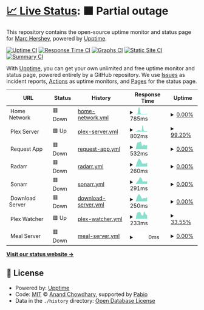 # [📈 Live Status](https://status.hershey.co): <!--live status--> **🟧 Partial outage**

This repository contains the open-source uptime monitor and status page for [Marc Hershey](https://marc.hershey.co), powered by [Upptime](https://github.com/upptime/upptime).

[![Uptime CI](https://github.com/marchershey/status/workflows/Uptime%20CI/badge.svg)](https://github.com/marchershey/status/actions?query=workflow%3A%22Uptime+CI%22)
[![Response Time CI](https://github.com/marchershey/status/workflows/Response%20Time%20CI/badge.svg)](https://github.com/marchershey/status/actions?query=workflow%3A%22Response+Time+CI%22)
[![Graphs CI](https://github.com/marchershey/status/workflows/Graphs%20CI/badge.svg)](https://github.com/marchershey/status/actions?query=workflow%3A%22Graphs+CI%22)
[![Static Site CI](https://github.com/marchershey/status/workflows/Static%20Site%20CI/badge.svg)](https://github.com/marchershey/status/actions?query=workflow%3A%22Static+Site+CI%22)
[![Summary CI](https://github.com/marchershey/status/workflows/Summary%20CI/badge.svg)](https://github.com/marchershey/status/actions?query=workflow%3A%22Summary+CI%22)

With [Upptime](https://upptime.js.org), you can get your own unlimited and free uptime monitor and status page, powered entirely by a GitHub repository. We use [Issues](https://github.com/marchershey/status/issues) as incident reports, [Actions](https://github.com/marchershey/status/actions) as uptime monitors, and [Pages](https://status.hershey.co) for the status page.

<!--start: status pages-->
<!-- This summary is generated by Upptime (https://github.com/upptime/upptime) -->
<!-- Do not edit this manually, your changes will be overwritten -->
<!-- prettier-ignore -->
| URL | Status | History | Response Time | Uptime |
| --- | ------ | ------- | ------------- | ------ |
| <img alt="" src="https://icons.duckduckgo.com/ip3/null.ico" height="13"> Home Network | 🟥 Down | [home-network.yml](https://github.com/marchershey/status/commits/HEAD/history/home-network.yml) | <details><summary><img alt="Response time graph" src="./graphs/home-network/response-time-week.png" height="20"> 785ms</summary><br><a href="https://status.hershey.co/history/home-network"><img alt="Response time 642" src="https://img.shields.io/endpoint?url=https%3A%2F%2Fraw.githubusercontent.com%2Fmarchershey%2Fstatus%2FHEAD%2Fapi%2Fhome-network%2Fresponse-time.json"></a><br><a href="https://status.hershey.co/history/home-network"><img alt="24-hour response time 195" src="https://img.shields.io/endpoint?url=https%3A%2F%2Fraw.githubusercontent.com%2Fmarchershey%2Fstatus%2FHEAD%2Fapi%2Fhome-network%2Fresponse-time-day.json"></a><br><a href="https://status.hershey.co/history/home-network"><img alt="7-day response time 785" src="https://img.shields.io/endpoint?url=https%3A%2F%2Fraw.githubusercontent.com%2Fmarchershey%2Fstatus%2FHEAD%2Fapi%2Fhome-network%2Fresponse-time-week.json"></a><br><a href="https://status.hershey.co/history/home-network"><img alt="30-day response time 470" src="https://img.shields.io/endpoint?url=https%3A%2F%2Fraw.githubusercontent.com%2Fmarchershey%2Fstatus%2FHEAD%2Fapi%2Fhome-network%2Fresponse-time-month.json"></a><br><a href="https://status.hershey.co/history/home-network"><img alt="1-year response time 642" src="https://img.shields.io/endpoint?url=https%3A%2F%2Fraw.githubusercontent.com%2Fmarchershey%2Fstatus%2FHEAD%2Fapi%2Fhome-network%2Fresponse-time-year.json"></a></details> | <details><summary><a href="https://status.hershey.co/history/home-network">0.00%</a></summary><a href="https://status.hershey.co/history/home-network"><img alt="All-time uptime 43.48%" src="https://img.shields.io/endpoint?url=https%3A%2F%2Fraw.githubusercontent.com%2Fmarchershey%2Fstatus%2FHEAD%2Fapi%2Fhome-network%2Fuptime.json"></a><br><a href="https://status.hershey.co/history/home-network"><img alt="24-hour uptime 0.00%" src="https://img.shields.io/endpoint?url=https%3A%2F%2Fraw.githubusercontent.com%2Fmarchershey%2Fstatus%2FHEAD%2Fapi%2Fhome-network%2Fuptime-day.json"></a><br><a href="https://status.hershey.co/history/home-network"><img alt="7-day uptime 0.00%" src="https://img.shields.io/endpoint?url=https%3A%2F%2Fraw.githubusercontent.com%2Fmarchershey%2Fstatus%2FHEAD%2Fapi%2Fhome-network%2Fuptime-week.json"></a><br><a href="https://status.hershey.co/history/home-network"><img alt="30-day uptime 0.00%" src="https://img.shields.io/endpoint?url=https%3A%2F%2Fraw.githubusercontent.com%2Fmarchershey%2Fstatus%2FHEAD%2Fapi%2Fhome-network%2Fuptime-month.json"></a><br><a href="https://status.hershey.co/history/home-network"><img alt="1-year uptime 43.48%" src="https://img.shields.io/endpoint?url=https%3A%2F%2Fraw.githubusercontent.com%2Fmarchershey%2Fstatus%2FHEAD%2Fapi%2Fhome-network%2Fuptime-year.json"></a></details>
| <img alt="" src="https://icons.duckduckgo.com/ip3/null.ico" height="13"> Plex Server | 🟩 Up | [plex-server.yml](https://github.com/marchershey/status/commits/HEAD/history/plex-server.yml) | <details><summary><img alt="Response time graph" src="./graphs/plex-server/response-time-week.png" height="20"> 802ms</summary><br><a href="https://status.hershey.co/history/plex-server"><img alt="Response time 299" src="https://img.shields.io/endpoint?url=https%3A%2F%2Fraw.githubusercontent.com%2Fmarchershey%2Fstatus%2FHEAD%2Fapi%2Fplex-server%2Fresponse-time.json"></a><br><a href="https://status.hershey.co/history/plex-server"><img alt="24-hour response time 1094" src="https://img.shields.io/endpoint?url=https%3A%2F%2Fraw.githubusercontent.com%2Fmarchershey%2Fstatus%2FHEAD%2Fapi%2Fplex-server%2Fresponse-time-day.json"></a><br><a href="https://status.hershey.co/history/plex-server"><img alt="7-day response time 802" src="https://img.shields.io/endpoint?url=https%3A%2F%2Fraw.githubusercontent.com%2Fmarchershey%2Fstatus%2FHEAD%2Fapi%2Fplex-server%2Fresponse-time-week.json"></a><br><a href="https://status.hershey.co/history/plex-server"><img alt="30-day response time 436" src="https://img.shields.io/endpoint?url=https%3A%2F%2Fraw.githubusercontent.com%2Fmarchershey%2Fstatus%2FHEAD%2Fapi%2Fplex-server%2Fresponse-time-month.json"></a><br><a href="https://status.hershey.co/history/plex-server"><img alt="1-year response time 299" src="https://img.shields.io/endpoint?url=https%3A%2F%2Fraw.githubusercontent.com%2Fmarchershey%2Fstatus%2FHEAD%2Fapi%2Fplex-server%2Fresponse-time-year.json"></a></details> | <details><summary><a href="https://status.hershey.co/history/plex-server">99.20%</a></summary><a href="https://status.hershey.co/history/plex-server"><img alt="All-time uptime 98.97%" src="https://img.shields.io/endpoint?url=https%3A%2F%2Fraw.githubusercontent.com%2Fmarchershey%2Fstatus%2FHEAD%2Fapi%2Fplex-server%2Fuptime.json"></a><br><a href="https://status.hershey.co/history/plex-server"><img alt="24-hour uptime 95.54%" src="https://img.shields.io/endpoint?url=https%3A%2F%2Fraw.githubusercontent.com%2Fmarchershey%2Fstatus%2FHEAD%2Fapi%2Fplex-server%2Fuptime-day.json"></a><br><a href="https://status.hershey.co/history/plex-server"><img alt="7-day uptime 99.20%" src="https://img.shields.io/endpoint?url=https%3A%2F%2Fraw.githubusercontent.com%2Fmarchershey%2Fstatus%2FHEAD%2Fapi%2Fplex-server%2Fuptime-week.json"></a><br><a href="https://status.hershey.co/history/plex-server"><img alt="30-day uptime 99.74%" src="https://img.shields.io/endpoint?url=https%3A%2F%2Fraw.githubusercontent.com%2Fmarchershey%2Fstatus%2FHEAD%2Fapi%2Fplex-server%2Fuptime-month.json"></a><br><a href="https://status.hershey.co/history/plex-server"><img alt="1-year uptime 98.97%" src="https://img.shields.io/endpoint?url=https%3A%2F%2Fraw.githubusercontent.com%2Fmarchershey%2Fstatus%2FHEAD%2Fapi%2Fplex-server%2Fuptime-year.json"></a></details>
| <img alt="" src="https://icons.duckduckgo.com/ip3/null.ico" height="13"> Request App | 🟥 Down | [request-app.yml](https://github.com/marchershey/status/commits/HEAD/history/request-app.yml) | <details><summary><img alt="Response time graph" src="./graphs/request-app/response-time-week.png" height="20"> 532ms</summary><br><a href="https://status.hershey.co/history/request-app"><img alt="Response time 502" src="https://img.shields.io/endpoint?url=https%3A%2F%2Fraw.githubusercontent.com%2Fmarchershey%2Fstatus%2FHEAD%2Fapi%2Frequest-app%2Fresponse-time.json"></a><br><a href="https://status.hershey.co/history/request-app"><img alt="24-hour response time 425" src="https://img.shields.io/endpoint?url=https%3A%2F%2Fraw.githubusercontent.com%2Fmarchershey%2Fstatus%2FHEAD%2Fapi%2Frequest-app%2Fresponse-time-day.json"></a><br><a href="https://status.hershey.co/history/request-app"><img alt="7-day response time 532" src="https://img.shields.io/endpoint?url=https%3A%2F%2Fraw.githubusercontent.com%2Fmarchershey%2Fstatus%2FHEAD%2Fapi%2Frequest-app%2Fresponse-time-week.json"></a><br><a href="https://status.hershey.co/history/request-app"><img alt="30-day response time 470" src="https://img.shields.io/endpoint?url=https%3A%2F%2Fraw.githubusercontent.com%2Fmarchershey%2Fstatus%2FHEAD%2Fapi%2Frequest-app%2Fresponse-time-month.json"></a><br><a href="https://status.hershey.co/history/request-app"><img alt="1-year response time 502" src="https://img.shields.io/endpoint?url=https%3A%2F%2Fraw.githubusercontent.com%2Fmarchershey%2Fstatus%2FHEAD%2Fapi%2Frequest-app%2Fresponse-time-year.json"></a></details> | <details><summary><a href="https://status.hershey.co/history/request-app">0.00%</a></summary><a href="https://status.hershey.co/history/request-app"><img alt="All-time uptime 48.77%" src="https://img.shields.io/endpoint?url=https%3A%2F%2Fraw.githubusercontent.com%2Fmarchershey%2Fstatus%2FHEAD%2Fapi%2Frequest-app%2Fuptime.json"></a><br><a href="https://status.hershey.co/history/request-app"><img alt="24-hour uptime 0.00%" src="https://img.shields.io/endpoint?url=https%3A%2F%2Fraw.githubusercontent.com%2Fmarchershey%2Fstatus%2FHEAD%2Fapi%2Frequest-app%2Fuptime-day.json"></a><br><a href="https://status.hershey.co/history/request-app"><img alt="7-day uptime 0.00%" src="https://img.shields.io/endpoint?url=https%3A%2F%2Fraw.githubusercontent.com%2Fmarchershey%2Fstatus%2FHEAD%2Fapi%2Frequest-app%2Fuptime-week.json"></a><br><a href="https://status.hershey.co/history/request-app"><img alt="30-day uptime 0.00%" src="https://img.shields.io/endpoint?url=https%3A%2F%2Fraw.githubusercontent.com%2Fmarchershey%2Fstatus%2FHEAD%2Fapi%2Frequest-app%2Fuptime-month.json"></a><br><a href="https://status.hershey.co/history/request-app"><img alt="1-year uptime 48.77%" src="https://img.shields.io/endpoint?url=https%3A%2F%2Fraw.githubusercontent.com%2Fmarchershey%2Fstatus%2FHEAD%2Fapi%2Frequest-app%2Fuptime-year.json"></a></details>
| <img alt="" src="https://icons.duckduckgo.com/ip3/null.ico" height="13"> Radarr | 🟥 Down | [radarr.yml](https://github.com/marchershey/status/commits/HEAD/history/radarr.yml) | <details><summary><img alt="Response time graph" src="./graphs/radarr/response-time-week.png" height="20"> 260ms</summary><br><a href="https://status.hershey.co/history/radarr"><img alt="Response time 379" src="https://img.shields.io/endpoint?url=https%3A%2F%2Fraw.githubusercontent.com%2Fmarchershey%2Fstatus%2FHEAD%2Fapi%2Fradarr%2Fresponse-time.json"></a><br><a href="https://status.hershey.co/history/radarr"><img alt="24-hour response time 220" src="https://img.shields.io/endpoint?url=https%3A%2F%2Fraw.githubusercontent.com%2Fmarchershey%2Fstatus%2FHEAD%2Fapi%2Fradarr%2Fresponse-time-day.json"></a><br><a href="https://status.hershey.co/history/radarr"><img alt="7-day response time 260" src="https://img.shields.io/endpoint?url=https%3A%2F%2Fraw.githubusercontent.com%2Fmarchershey%2Fstatus%2FHEAD%2Fapi%2Fradarr%2Fresponse-time-week.json"></a><br><a href="https://status.hershey.co/history/radarr"><img alt="30-day response time 261" src="https://img.shields.io/endpoint?url=https%3A%2F%2Fraw.githubusercontent.com%2Fmarchershey%2Fstatus%2FHEAD%2Fapi%2Fradarr%2Fresponse-time-month.json"></a><br><a href="https://status.hershey.co/history/radarr"><img alt="1-year response time 379" src="https://img.shields.io/endpoint?url=https%3A%2F%2Fraw.githubusercontent.com%2Fmarchershey%2Fstatus%2FHEAD%2Fapi%2Fradarr%2Fresponse-time-year.json"></a></details> | <details><summary><a href="https://status.hershey.co/history/radarr">0.00%</a></summary><a href="https://status.hershey.co/history/radarr"><img alt="All-time uptime 55.53%" src="https://img.shields.io/endpoint?url=https%3A%2F%2Fraw.githubusercontent.com%2Fmarchershey%2Fstatus%2FHEAD%2Fapi%2Fradarr%2Fuptime.json"></a><br><a href="https://status.hershey.co/history/radarr"><img alt="24-hour uptime 0.00%" src="https://img.shields.io/endpoint?url=https%3A%2F%2Fraw.githubusercontent.com%2Fmarchershey%2Fstatus%2FHEAD%2Fapi%2Fradarr%2Fuptime-day.json"></a><br><a href="https://status.hershey.co/history/radarr"><img alt="7-day uptime 0.00%" src="https://img.shields.io/endpoint?url=https%3A%2F%2Fraw.githubusercontent.com%2Fmarchershey%2Fstatus%2FHEAD%2Fapi%2Fradarr%2Fuptime-week.json"></a><br><a href="https://status.hershey.co/history/radarr"><img alt="30-day uptime 0.00%" src="https://img.shields.io/endpoint?url=https%3A%2F%2Fraw.githubusercontent.com%2Fmarchershey%2Fstatus%2FHEAD%2Fapi%2Fradarr%2Fuptime-month.json"></a><br><a href="https://status.hershey.co/history/radarr"><img alt="1-year uptime 55.53%" src="https://img.shields.io/endpoint?url=https%3A%2F%2Fraw.githubusercontent.com%2Fmarchershey%2Fstatus%2FHEAD%2Fapi%2Fradarr%2Fuptime-year.json"></a></details>
| <img alt="" src="https://icons.duckduckgo.com/ip3/null.ico" height="13"> Sonarr | 🟥 Down | [sonarr.yml](https://github.com/marchershey/status/commits/HEAD/history/sonarr.yml) | <details><summary><img alt="Response time graph" src="./graphs/sonarr/response-time-week.png" height="20"> 291ms</summary><br><a href="https://status.hershey.co/history/sonarr"><img alt="Response time 309" src="https://img.shields.io/endpoint?url=https%3A%2F%2Fraw.githubusercontent.com%2Fmarchershey%2Fstatus%2FHEAD%2Fapi%2Fsonarr%2Fresponse-time.json"></a><br><a href="https://status.hershey.co/history/sonarr"><img alt="24-hour response time 232" src="https://img.shields.io/endpoint?url=https%3A%2F%2Fraw.githubusercontent.com%2Fmarchershey%2Fstatus%2FHEAD%2Fapi%2Fsonarr%2Fresponse-time-day.json"></a><br><a href="https://status.hershey.co/history/sonarr"><img alt="7-day response time 291" src="https://img.shields.io/endpoint?url=https%3A%2F%2Fraw.githubusercontent.com%2Fmarchershey%2Fstatus%2FHEAD%2Fapi%2Fsonarr%2Fresponse-time-week.json"></a><br><a href="https://status.hershey.co/history/sonarr"><img alt="30-day response time 270" src="https://img.shields.io/endpoint?url=https%3A%2F%2Fraw.githubusercontent.com%2Fmarchershey%2Fstatus%2FHEAD%2Fapi%2Fsonarr%2Fresponse-time-month.json"></a><br><a href="https://status.hershey.co/history/sonarr"><img alt="1-year response time 309" src="https://img.shields.io/endpoint?url=https%3A%2F%2Fraw.githubusercontent.com%2Fmarchershey%2Fstatus%2FHEAD%2Fapi%2Fsonarr%2Fresponse-time-year.json"></a></details> | <details><summary><a href="https://status.hershey.co/history/sonarr">0.00%</a></summary><a href="https://status.hershey.co/history/sonarr"><img alt="All-time uptime 73.52%" src="https://img.shields.io/endpoint?url=https%3A%2F%2Fraw.githubusercontent.com%2Fmarchershey%2Fstatus%2FHEAD%2Fapi%2Fsonarr%2Fuptime.json"></a><br><a href="https://status.hershey.co/history/sonarr"><img alt="24-hour uptime 0.00%" src="https://img.shields.io/endpoint?url=https%3A%2F%2Fraw.githubusercontent.com%2Fmarchershey%2Fstatus%2FHEAD%2Fapi%2Fsonarr%2Fuptime-day.json"></a><br><a href="https://status.hershey.co/history/sonarr"><img alt="7-day uptime 0.00%" src="https://img.shields.io/endpoint?url=https%3A%2F%2Fraw.githubusercontent.com%2Fmarchershey%2Fstatus%2FHEAD%2Fapi%2Fsonarr%2Fuptime-week.json"></a><br><a href="https://status.hershey.co/history/sonarr"><img alt="30-day uptime 75.61%" src="https://img.shields.io/endpoint?url=https%3A%2F%2Fraw.githubusercontent.com%2Fmarchershey%2Fstatus%2FHEAD%2Fapi%2Fsonarr%2Fuptime-month.json"></a><br><a href="https://status.hershey.co/history/sonarr"><img alt="1-year uptime 73.52%" src="https://img.shields.io/endpoint?url=https%3A%2F%2Fraw.githubusercontent.com%2Fmarchershey%2Fstatus%2FHEAD%2Fapi%2Fsonarr%2Fuptime-year.json"></a></details>
| <img alt="" src="https://icons.duckduckgo.com/ip3/null.ico" height="13"> Download Server | 🟥 Down | [download-server.yml](https://github.com/marchershey/status/commits/HEAD/history/download-server.yml) | <details><summary><img alt="Response time graph" src="./graphs/download-server/response-time-week.png" height="20"> 250ms</summary><br><a href="https://status.hershey.co/history/download-server"><img alt="Response time 292" src="https://img.shields.io/endpoint?url=https%3A%2F%2Fraw.githubusercontent.com%2Fmarchershey%2Fstatus%2FHEAD%2Fapi%2Fdownload-server%2Fresponse-time.json"></a><br><a href="https://status.hershey.co/history/download-server"><img alt="24-hour response time 249" src="https://img.shields.io/endpoint?url=https%3A%2F%2Fraw.githubusercontent.com%2Fmarchershey%2Fstatus%2FHEAD%2Fapi%2Fdownload-server%2Fresponse-time-day.json"></a><br><a href="https://status.hershey.co/history/download-server"><img alt="7-day response time 250" src="https://img.shields.io/endpoint?url=https%3A%2F%2Fraw.githubusercontent.com%2Fmarchershey%2Fstatus%2FHEAD%2Fapi%2Fdownload-server%2Fresponse-time-week.json"></a><br><a href="https://status.hershey.co/history/download-server"><img alt="30-day response time 250" src="https://img.shields.io/endpoint?url=https%3A%2F%2Fraw.githubusercontent.com%2Fmarchershey%2Fstatus%2FHEAD%2Fapi%2Fdownload-server%2Fresponse-time-month.json"></a><br><a href="https://status.hershey.co/history/download-server"><img alt="1-year response time 292" src="https://img.shields.io/endpoint?url=https%3A%2F%2Fraw.githubusercontent.com%2Fmarchershey%2Fstatus%2FHEAD%2Fapi%2Fdownload-server%2Fresponse-time-year.json"></a></details> | <details><summary><a href="https://status.hershey.co/history/download-server">0.00%</a></summary><a href="https://status.hershey.co/history/download-server"><img alt="All-time uptime 46.46%" src="https://img.shields.io/endpoint?url=https%3A%2F%2Fraw.githubusercontent.com%2Fmarchershey%2Fstatus%2FHEAD%2Fapi%2Fdownload-server%2Fuptime.json"></a><br><a href="https://status.hershey.co/history/download-server"><img alt="24-hour uptime 0.00%" src="https://img.shields.io/endpoint?url=https%3A%2F%2Fraw.githubusercontent.com%2Fmarchershey%2Fstatus%2FHEAD%2Fapi%2Fdownload-server%2Fuptime-day.json"></a><br><a href="https://status.hershey.co/history/download-server"><img alt="7-day uptime 0.00%" src="https://img.shields.io/endpoint?url=https%3A%2F%2Fraw.githubusercontent.com%2Fmarchershey%2Fstatus%2FHEAD%2Fapi%2Fdownload-server%2Fuptime-week.json"></a><br><a href="https://status.hershey.co/history/download-server"><img alt="30-day uptime 0.00%" src="https://img.shields.io/endpoint?url=https%3A%2F%2Fraw.githubusercontent.com%2Fmarchershey%2Fstatus%2FHEAD%2Fapi%2Fdownload-server%2Fuptime-month.json"></a><br><a href="https://status.hershey.co/history/download-server"><img alt="1-year uptime 46.46%" src="https://img.shields.io/endpoint?url=https%3A%2F%2Fraw.githubusercontent.com%2Fmarchershey%2Fstatus%2FHEAD%2Fapi%2Fdownload-server%2Fuptime-year.json"></a></details>
| <img alt="" src="https://icons.duckduckgo.com/ip3/null.ico" height="13"> Plex Watcher | 🟩 Up | [plex-watcher.yml](https://github.com/marchershey/status/commits/HEAD/history/plex-watcher.yml) | <details><summary><img alt="Response time graph" src="./graphs/plex-watcher/response-time-week.png" height="20"> 233ms</summary><br><a href="https://status.hershey.co/history/plex-watcher"><img alt="Response time 281" src="https://img.shields.io/endpoint?url=https%3A%2F%2Fraw.githubusercontent.com%2Fmarchershey%2Fstatus%2FHEAD%2Fapi%2Fplex-watcher%2Fresponse-time.json"></a><br><a href="https://status.hershey.co/history/plex-watcher"><img alt="24-hour response time 166" src="https://img.shields.io/endpoint?url=https%3A%2F%2Fraw.githubusercontent.com%2Fmarchershey%2Fstatus%2FHEAD%2Fapi%2Fplex-watcher%2Fresponse-time-day.json"></a><br><a href="https://status.hershey.co/history/plex-watcher"><img alt="7-day response time 233" src="https://img.shields.io/endpoint?url=https%3A%2F%2Fraw.githubusercontent.com%2Fmarchershey%2Fstatus%2FHEAD%2Fapi%2Fplex-watcher%2Fresponse-time-week.json"></a><br><a href="https://status.hershey.co/history/plex-watcher"><img alt="30-day response time 244" src="https://img.shields.io/endpoint?url=https%3A%2F%2Fraw.githubusercontent.com%2Fmarchershey%2Fstatus%2FHEAD%2Fapi%2Fplex-watcher%2Fresponse-time-month.json"></a><br><a href="https://status.hershey.co/history/plex-watcher"><img alt="1-year response time 281" src="https://img.shields.io/endpoint?url=https%3A%2F%2Fraw.githubusercontent.com%2Fmarchershey%2Fstatus%2FHEAD%2Fapi%2Fplex-watcher%2Fresponse-time-year.json"></a></details> | <details><summary><a href="https://status.hershey.co/history/plex-watcher">33.55%</a></summary><a href="https://status.hershey.co/history/plex-watcher"><img alt="All-time uptime 47.47%" src="https://img.shields.io/endpoint?url=https%3A%2F%2Fraw.githubusercontent.com%2Fmarchershey%2Fstatus%2FHEAD%2Fapi%2Fplex-watcher%2Fuptime.json"></a><br><a href="https://status.hershey.co/history/plex-watcher"><img alt="24-hour uptime 100.00%" src="https://img.shields.io/endpoint?url=https%3A%2F%2Fraw.githubusercontent.com%2Fmarchershey%2Fstatus%2FHEAD%2Fapi%2Fplex-watcher%2Fuptime-day.json"></a><br><a href="https://status.hershey.co/history/plex-watcher"><img alt="7-day uptime 33.55%" src="https://img.shields.io/endpoint?url=https%3A%2F%2Fraw.githubusercontent.com%2Fmarchershey%2Fstatus%2FHEAD%2Fapi%2Fplex-watcher%2Fuptime-week.json"></a><br><a href="https://status.hershey.co/history/plex-watcher"><img alt="30-day uptime 5.81%" src="https://img.shields.io/endpoint?url=https%3A%2F%2Fraw.githubusercontent.com%2Fmarchershey%2Fstatus%2FHEAD%2Fapi%2Fplex-watcher%2Fuptime-month.json"></a><br><a href="https://status.hershey.co/history/plex-watcher"><img alt="1-year uptime 47.47%" src="https://img.shields.io/endpoint?url=https%3A%2F%2Fraw.githubusercontent.com%2Fmarchershey%2Fstatus%2FHEAD%2Fapi%2Fplex-watcher%2Fuptime-year.json"></a></details>
| <img alt="" src="https://icons.duckduckgo.com/ip3/null.ico" height="13"> Meal Server | 🟥 Down | [meal-server.yml](https://github.com/marchershey/status/commits/HEAD/history/meal-server.yml) | <details><summary><img alt="Response time graph" src="./graphs/meal-server/response-time-week.png" height="20"> 0ms</summary><br><a href="https://status.hershey.co/history/meal-server"><img alt="Response time 212" src="https://img.shields.io/endpoint?url=https%3A%2F%2Fraw.githubusercontent.com%2Fmarchershey%2Fstatus%2FHEAD%2Fapi%2Fmeal-server%2Fresponse-time.json"></a><br><a href="https://status.hershey.co/history/meal-server"><img alt="24-hour response time 0" src="https://img.shields.io/endpoint?url=https%3A%2F%2Fraw.githubusercontent.com%2Fmarchershey%2Fstatus%2FHEAD%2Fapi%2Fmeal-server%2Fresponse-time-day.json"></a><br><a href="https://status.hershey.co/history/meal-server"><img alt="7-day response time 0" src="https://img.shields.io/endpoint?url=https%3A%2F%2Fraw.githubusercontent.com%2Fmarchershey%2Fstatus%2FHEAD%2Fapi%2Fmeal-server%2Fresponse-time-week.json"></a><br><a href="https://status.hershey.co/history/meal-server"><img alt="30-day response time 0" src="https://img.shields.io/endpoint?url=https%3A%2F%2Fraw.githubusercontent.com%2Fmarchershey%2Fstatus%2FHEAD%2Fapi%2Fmeal-server%2Fresponse-time-month.json"></a><br><a href="https://status.hershey.co/history/meal-server"><img alt="1-year response time 212" src="https://img.shields.io/endpoint?url=https%3A%2F%2Fraw.githubusercontent.com%2Fmarchershey%2Fstatus%2FHEAD%2Fapi%2Fmeal-server%2Fresponse-time-year.json"></a></details> | <details><summary><a href="https://status.hershey.co/history/meal-server">0.00%</a></summary><a href="https://status.hershey.co/history/meal-server"><img alt="All-time uptime 42.92%" src="https://img.shields.io/endpoint?url=https%3A%2F%2Fraw.githubusercontent.com%2Fmarchershey%2Fstatus%2FHEAD%2Fapi%2Fmeal-server%2Fuptime.json"></a><br><a href="https://status.hershey.co/history/meal-server"><img alt="24-hour uptime 0.00%" src="https://img.shields.io/endpoint?url=https%3A%2F%2Fraw.githubusercontent.com%2Fmarchershey%2Fstatus%2FHEAD%2Fapi%2Fmeal-server%2Fuptime-day.json"></a><br><a href="https://status.hershey.co/history/meal-server"><img alt="7-day uptime 0.00%" src="https://img.shields.io/endpoint?url=https%3A%2F%2Fraw.githubusercontent.com%2Fmarchershey%2Fstatus%2FHEAD%2Fapi%2Fmeal-server%2Fuptime-week.json"></a><br><a href="https://status.hershey.co/history/meal-server"><img alt="30-day uptime 0.00%" src="https://img.shields.io/endpoint?url=https%3A%2F%2Fraw.githubusercontent.com%2Fmarchershey%2Fstatus%2FHEAD%2Fapi%2Fmeal-server%2Fuptime-month.json"></a><br><a href="https://status.hershey.co/history/meal-server"><img alt="1-year uptime 42.92%" src="https://img.shields.io/endpoint?url=https%3A%2F%2Fraw.githubusercontent.com%2Fmarchershey%2Fstatus%2FHEAD%2Fapi%2Fmeal-server%2Fuptime-year.json"></a></details>

<!--end: status pages-->

[**Visit our status website →**](https://status.hershey.co)

## 📄 License

- Powered by: [Upptime](https://github.com/upptime/upptime)
- Code: [MIT](./LICENSE) © [Anand Chowdhary](https://anandchowdhary.com), supported by [Pabio](https://pabio.com)
- Data in the `./history` directory: [Open Database License](https://opendatacommons.org/licenses/odbl/1-0/)
